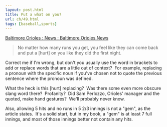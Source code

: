 ```yaml
---
layout: post.html
title: Put a what on you?
url: ch/49.html
tags: [baseball,sports]
---
```

[Baltimore Orioles : News : Baltimore Orioles News](http://mlb.mlb.com/NASApp/mlb/news/gameday_recap.jsp?ymd=20060716&content_id=1559801&vkey=recap&fext=.jsp&c_id=bal&partnered=rss_bal)

> No matter how many runs you get, you feel like they can come back and put a [hurt] on you like they did the first night.

Correct me if I'm wrong, but don't you usually use the word in brackets to add or replace words that are a little out of context?  For example, replacing a pronoun with the specific noun if you've chosen not to quote the previous sentence where the pronoun was defined.

What the heck is this [hurt] replacing?  Was there some even more obscure slang word there?  Profanity?  Did Sam Perlozzo, Orioles' manager and the quoted, make hand gestures?  We'll probably never know.

Also, allowing 5 hits and no runs in 5 2/3 innings is not a "gem", as the article states.  It's a solid start, but in my book, a "gem" is at least 7 full innings, and most of those innings better not contain any hits.
